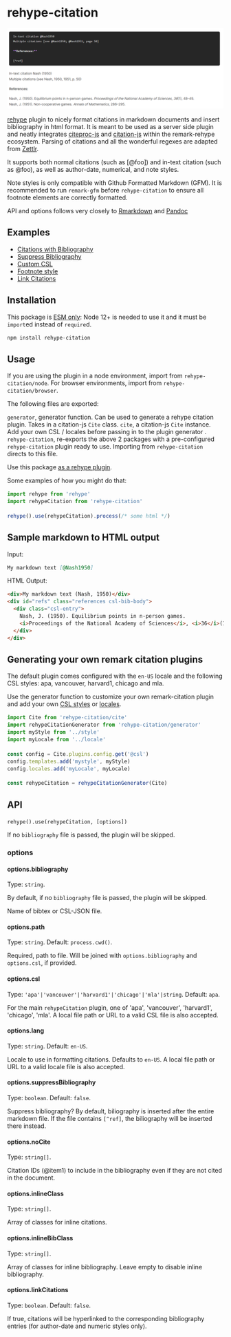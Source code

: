 # rehype-citation

![rehype citation example](./example.png)

[rehype](https://github.com/wooorm/rehype) plugin to nicely format citations in markdown documents and insert bibliography in html format. It is meant to be used as a server side plugin and neatly integrates [citeproc-js](https://github.com/Juris-M/citeproc-js) and [citation-js](https://github.com/citation-js/citation-js) within the remark-rehype ecosystem. Parsing of citations and all the wonderful regexes are adapted from [Zettlr](https://github.com/Zettlr/Zettlr).

It supports both normal citations (such as [@foo]) and in-text citation (such as @foo), as well as author-date, numerical, and note styles.

Note styles is only compatible with Github Formatted Markdown (GFM). It is recommended to run `remark-gfm` before `rehype-citation` to ensure all footnote elements are correctly formatted.

API and options follows very closely to [Rmarkdown](https://bookdown.org/yihui/rmarkdown-cookbook/bibliography.html) and [Pandoc](https://pandoc.org/MANUAL.html#citations)

## Examples

- [Citations with Bibliography](https://rehype-citation.netlify.app)
- [Suppress Bibliography](https://rehype-citation.netlify.app/suppress-bibliography)
- [Custom CSL](https://rehype-citation.netlify.app/custom-csl)
- [Footnote style](https://rehype-citation.netlify.app/footnote-style)
- [Link Citations](https://rehype-citation.netlify.app/link-citations)

## Installation

This package is [ESM only](https://gist.github.com/sindresorhus/a39789f98801d908bbc7ff3ecc99d99c):
Node 12+ is needed to use it and it must be `import`ed instead of `require`d.

```js
npm install rehype-citation
```

## Usage

If you are using the plugin in a node environment, import from `rehype-citation/node`. For browser environments, import from `rehype-citation/browser`.

The following files are exported:

`generator`, generator function. Can be used to generate a rehype citation plugin. Takes in a citation-js `Cite` class.
`cite`, a citation-js `Cite` instance. Add your own CSL / locales before passing in to the plugin generator .
`rehype-citation`, re-exports the above 2 packages with a pre-configured `rehype-citation` plugin ready to use. Importing from `rehype-citation` directs to this file.

Use this package [as a rehype plugin](https://github.com/rehypejs/rehype/blob/master/doc/plugins.md#using-plugins).

Some examples of how you might do that:

```js
import rehype from 'rehype'
import rehypeCitation from 'rehype-citation'

rehype().use(rehypeCitation).process(/* some html */)
```

## Sample markdown to HTML output

Input:

```md
My markdown text [@Nash1950]
```

HTML Output:

```html
<div>My markdown text (Nash, 1950)</div>
<div id="refs" class="references csl-bib-body">
  <div class="csl-entry">
    Nash, J. (1950). Equilibrium points in n-person games.
    <i>Proceedings of the National Academy of Sciences</i>, <i>36</i>(1), 48–49.
  </div>
</div>
```

## Generating your own remark citation plugins

The default plugin comes configured with the `en-US` locale and the following CSL styles: apa, vancouver, harvard1, chicago and mla.

Use the generator function to customize your own remark-citation plugin and add your own [CSL styles](https://github.com/citation-style-language/styles) or [locales](https://github.com/citation-style-language/locales).

```js
import Cite from 'rehype-citation/cite'
import rehypeCitationGenerator from 'rehype-citation/generator'
import myStyle from '../style'
import myLocale from '../locale'

const config = Cite.plugins.config.get('@csl')
config.templates.add('mystyle', myStyle)
config.locales.add('myLocale', myLocale)

const rehypeCitation = rehypeCitationGenerator(Cite)
```

## API

`rehype().use(rehypeCitation, [options])`

If no `bibliography` file is passed, the plugin will be skipped.

### options

#### options.bibliography

Type: `string`.

By default, if no `bibliography` file is passed, the plugin will be skipped.

Name of bibtex or CSL-JSON file.

#### options.path

Type: `string`.
Default: `process.cwd()`.

Required, path to file. Will be joined with `options.bibliography` and `options.csl`, if provided.

#### options.csl

Type: `'apa'|'vancouver'|'harvard1'|'chicago'|'mla'|string`.
Default: `apa`.

For the main `rehypeCitation` plugin, one of 'apa', 'vancouver', 'harvard1', 'chicago', 'mla'. A local file path or URL to a valid CSL file is also accepted.

#### options.lang

Type: `string`.
Default: `en-US`.

Locale to use in formatting citations. Defaults to `en-US`. A local file path or URL to a valid locale file is also accepted.

#### options.suppressBibliography

Type: `boolean`.
Default: `false`.

Suppress bibliography? By default, biliography is inserted after the entire markdown file. If the file contains `[^ref]`, the biliography will be inserted there instead.

#### options.noCite

Type: `string[]`.

Citation IDs (@item1) to include in the bibliography even if they are not cited in the document.

#### options.inlineClass

Type: `string[]`.

Array of classes for inline citations.

#### options.inlineBibClass

Type: `string[]`.

Array of classes for inline bibliography. Leave empty to disable inline bibliography.

#### options.linkCitations

Type: `boolean`.
Default: `false`.

If true, citations will be hyperlinked to the corresponding bibliography entries (for author-date and numeric styles only).
